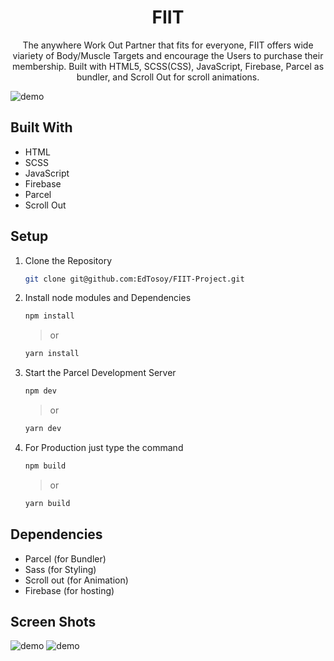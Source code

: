 <h1 align="center">
  FIIT 
  
</h1>
<p align="center">
  The anywhere Work Out Partner that fits for everyone, FIIT offers wide viariety of Body/Muscle Targets and encourage the Users to purchase their membership. Built with HTML5, SCSS(CSS), JavaScript, Firebase, Parcel as bundler, and Scroll Out for scroll animations.
</p>

![demo](https://raw.githubusercontent.com/EdTosoy/FIIT-Project/Demo.png)

## Built With

- HTML
- SCSS
- JavaScript
- Firebase
- Parcel
- Scroll Out

## Setup

1. Clone the Repository

   ```sh
   git clone git@github.com:EdTosoy/FIIT-Project.git
   ```

2. Install node modules and Dependencies

   ```sh
   npm install
   ```

   > or

   ```sh
   yarn install
   ```

3. Start the Parcel Development Server

   ```sh
   npm dev
   ```

   > or

   ```sh
   yarn dev
   ```

4. For Production just type the command

   ```sh
   npm build
   ```

   > or

   ```sh
   yarn build
   ```

## Dependencies

- Parcel (for Bundler)
- Sass (for Styling)
- Scroll out (for Animation)
- Firebase (for hosting)

## Screen Shots

![demo](https://raw.githubusercontent.com/EdTosoy/FIIT-Project/ScreenShot1.png)
![demo](https://raw.githubusercontent.com/EdTosoy/FIIT-Project/ScreenShot2.png)
